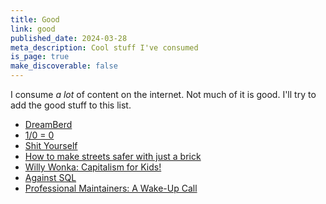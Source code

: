 ```yaml
---
title: Good
link: good
published_date: 2024-03-28
meta_description: Cool stuff I've consumed
is_page: true
make_discoverable: false
---
```


I consume *a lot* of content on the internet. Not much of it is good. I'll try to add the good stuff to this list.

- <span class="reading-list-icon"><i class="gg-code"></i></span><time class="good" datetime="2024-04-17T04:00"></time> [DreamBerd](https://github.com/TodePond/DreamBerd)
- <span class="reading-list-icon"><i class="gg-file-document"></i></span><time class="good" datetime="2024-04-15T04:00"></time> [1/0 = 0](https://www.hillelwayne.com/post/divide-by-zero/)
- <span class="reading-list-icon"><i class="gg-file-document"></i></span><time class="good" datetime="2024-04-06T04:00"></time> [Shit Yourself](https://heydonworks.com/article/shit-yourself/)
- <span class="reading-list-icon"><i class="gg-youtube"></i></span><time class="good" datetime="2024-04-03T04:00"></time> [How to make streets safer with just a brick](https://www.youtube.com/watch?v=8kP6R0clBGY)
- <span class="reading-list-icon"><i class="gg-youtube"></i></span><time class="good" datetime="2024-03-29T04:00"></time> [Willy Wonka: Capitalism for Kids!](https://www.youtube.com/watch?v=0jbGyLayKjE)
- <span class="reading-list-icon"><i class="gg-file-document"></i></span><time class="good" datetime="2024-03-29T04:00"></time> [Against SQL](https://www.scattered-thoughts.net/writing/against-sql)
- <span class="reading-list-icon"><i class="gg-file-document"></i></span><time class="good" datetime="2024-03-27T04:00"></time> [Professional Maintainers: A Wake-Up Call](https://words.filippo.io/professional-maintainers/)

<!--
publish time
<time class="good" datetime="2024-03-27T04:00" />
  - 04:00 for March - Nov (EDT)
  - 05:00 for Nov - March (EST)
  - must give class "good"

article
  <span class="reading-list-icon"><i class="gg-file-document"></i></span>
book
  <span class="reading-list-icon"><i class="gg-readme"></i></span>
youtube video
  <span class="reading-list-icon"><i class="gg-youtube"></i></span>
code
  <span class="reading-list-icon"><i class="gg-code"></i></span>
-->